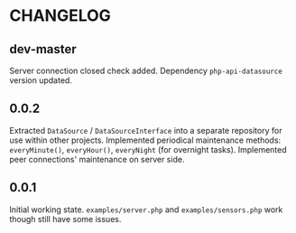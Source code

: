 # CHANGELOG

## dev-master

Server connection closed check added.
Dependency `php-api-datasource` version updated.

## 0.0.2

Extracted `DataSource` / `DataSourceInterface` into a separate repository for 
use within other projects.
Implemented periodical maintenance methods: `everyMinute()`, `everyHour()`, 
`everyNight` (for overnight tasks).
Implemented peer connections' maintenance on server side.


## 0.0.1

Initial working state. `examples/server.php` and `examples/sensors.php` work 
though still have some issues.
